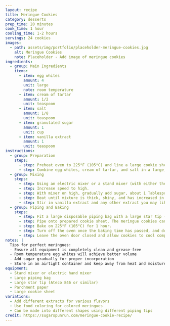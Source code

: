 ```yaml
---
layout: recipe
title: Meringue Cookies
category: desserts
prep_time: 20 minutes
cook_time: 1 hour
cooling_time: 1-2 hours
servings: 24 cookies
images:
  - path: assets/img/portfolio/placeholder-meringue-cookies.jpg
    alt: Meringue Cookies
    note: Placeholder - Add image of meringue cookies
ingredients:
  - group: Main Ingredients
    items:
      - item: egg whites
        amount: 4
        unit: large
        note: room temperature
      - item: cream of tartar
        amount: 1/2
        unit: teaspoon
      - item: salt
        amount: 1/8
        unit: teaspoon
      - item: granulated sugar
        amount: 1
        unit: cup
      - item: vanilla extract
        amount: 1
        unit: teaspoon
instructions:
  - group: Preparation
    steps:
      - step: Preheat oven to 225°F (105°C) and line a large cookie sheet (or two regular-sized cookie sheets) with parchment paper. Set aside.
      - step: Combine egg whites, cream of tartar, and salt in a large, completely clean, completely grease-free bowl.
  - group: Mixing
    steps:
      - step: Using an electric mixer or a stand mixer (with either the whisk or paddle attachment), stir on low speed until mixture becomes foamy.
      - step: Increase speed to high.
      - step: With mixer on high, gradually add sugar, about 1 Tablespoon at a time, stirring after each addition until sugar is dissolved (about 15-20 seconds between each addition).
      - step: Beat until mixture is thick, shiny, and has increased in volume. Mixture should have stiff peaks and sugar should be completely dissolved (you can test this by rubbing a small bit of the mixture between your fingers, if it feels gritty, the sugar isn't dissolved).
      - step: Stir in vanilla extract and any other extract you may like to use. If using food coloring, add it at this stage.
  - group: Piping and Baking
    steps:
      - step: Fit a large disposable piping bag with a large star tip (Ateco 846 recommended) and transfer meringue to prepared piping bag.
      - step: Pipe onto prepared cookie sheet. The meringue cookies can be close to each other as they won't spread.
      - step: Bake on 225°F (105°C) for 1 hour.
      - step: Turn off the oven once the baking time has passed, and do not open the oven.
      - step: Leave the oven door closed and allow cookies to cool completely in the oven (1-2 hours) before removing.
notes: |
  Tips for perfect meringues:
  - Ensure all equipment is completely clean and grease-free
  - Room temperature egg whites will achieve better volume
  - Add sugar gradually for proper incorporation
  - Store in an airtight container and keep away from heat and moisture
equipment:
  - Stand mixer or electric hand mixer
  - Large piping bag
  - Large star tip (Ateco 846 or similar)
  - Parchment paper
  - Large cookie sheet
variations:
  - Add different extracts for various flavors
  - Use food coloring for colored meringues
  - Can be made into different shapes using different piping tips
credit: https://sugarspunrun.com/meringue-cookie-recipe/
---
```

